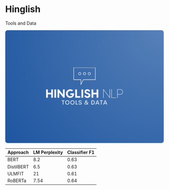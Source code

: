# Hinglish
Tools and Data

![Logo](./Hinglish-Logo.png)


Approach | LM Perplexity | Classifier F1 |
---| --- | ---|
BERT|8.2 | 0.63|
DistilBERT|6.5 | 0.63|
ULMFIT | 21 | 0.61|
RoBERTa| 7.54 | 0.64|
